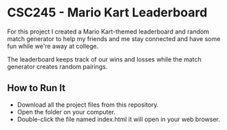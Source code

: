 # CSC245 - Mario Kart Leaderboard 

For this project I created a Mario Kart-themed leaderboard and random match generator to help my friends and me stay connected and have some fun while we're away at college. 

The leaderboard keeps track of our wins and losses while the match generator creates random pairings. 

## How to Run It
- Download all the project files from this repository.
- Open the folder on your computer.
- Double-click the file named index.html it will open in your web browser. 
